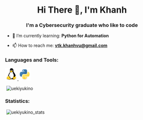 <h1 align="center">Hi There 👋, I'm Khanh</h1>
<h3 align="center">I'm a Cybersecurity graduate who like to code</h3>

- 🌱 I’m currently learning: **Python for Automation**

- 📫 How to reach me: **vtk.khanhvu@gmail.com**


<h3 align="left">Languages and Tools:</h3>
<p align="left"> <a href="https://www.linux.org/" target="_blank"> <img src="https://raw.githubusercontent.com/devicons/devicon/master/icons/linux/linux-original.svg" alt="linux" width="40" height="40"/> </a> <a href="https://www.python.org" target="_blank"> <img src="https://raw.githubusercontent.com/devicons/devicon/master/icons/python/python-original.svg" alt="python" width="40" height="40"/> </a> </p>
<p>&nbsp;<img align="center" src="https://github-readme-stats.vercel.app/api/top-langs/?username=UekiYukino" alt="uekiyukino" /></p>

<h3 align="left">Statistics:</h3>
<p>&nbsp;<img align="center" src="https://github-readme-stats.vercel.app/api?username=uekiyukino&show_icons=true&locale=en" alt="uekiyukino_stats" /></p>
